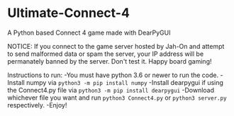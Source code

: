 # Ultimate-Connect-4
A Python based Connect 4 game made with DearPyGUI

NOTICE: If you connect to the game server hosted by Jah-On and attempt to send malformed data or spam the server, your IP address will be permanately banned by the server. Don't test it. Happy board gaming!

Instructions to run:
  -You must have python 3.6 or newer to run the code.
  -Install numpy via `python3 -m pip install numpy`
  -Install dearpygui if using the Connect4.py file via `python3 -m pip install dearpygui`
  -Download whichever file you want and run `python3 Connect4.py` or `python3 server.py` respectively. 
  -Enjoy!
